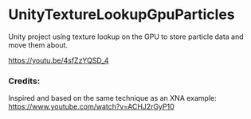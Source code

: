 # UnityTextureLookupGpuParticles

Unity project using texture lookup on the GPU to store particle data and move them about. 

https://youtu.be/4sfZzYQSD_4



### Credits:
Inspired and based on the same technique as an XNA example: 
https://www.youtube.com/watch?v=ACHJ2rGyP10
